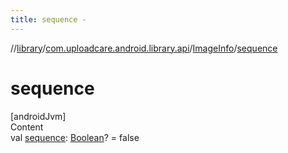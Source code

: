 ```yaml
---
title: sequence -
---
```

//[library](../../index.md)/[com.uploadcare.android.library.api](../index.md)/[ImageInfo](index.md)/[sequence](sequence.md)



# sequence  
[androidJvm]  
Content  
val [sequence](sequence.md): [Boolean](https://kotlinlang.org/api/latest/jvm/stdlib/kotlin/-boolean/index.html)? = false  



